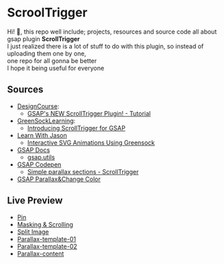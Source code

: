 # ScroolTrigger  
Hi! 👋, this repo well include; projects, resources and source code all about gsap plugin **ScrollTrigger**  
I just realized there is a lot of stuff to do with this plugin, so instead of uploading them one by one,  
one repo for all gonna be better  
I hope it being useful for everyone  
## Sources    
- [DesignCourse](https://www.youtube.com/user/DesignCourse):
  - [GSAP's NEW ScrollTrigger Plugin! - Tutorial](https://www.youtube.com/watch?v=ygcEKd0RIGg&ab_channel=DesignCourse)
- [GreenSockLearning](https://www.youtube.com/channel/UCFPckx3BFK_GvJag82CjDlg):
  - [Introducing ScrollTrigger for GSAP](https://www.youtube.com/watch?v=X7IBa7vZjmo&ab_channel=GreenSockLearning)
- [Learn With Jason](https://www.youtube.com/channel/UCnty0z0pNRDgnuoirYXnC5A)
  - [Interactive SVG Animations Using Greensock](https://www.youtube.com/watch?v=SOp0e4tkXjI&ab_channel=LearnWithJason)
- [GSAP Docs](https://greensock.com/docs/)
  - [gsap.utils](https://greensock.com/docs/v3/GSAP/gsap.utils)
- [GSAP Codepen](https://codepen.io/GreenSock)
  - [Simple parallax sections - ScrollTrigger](https://codepen.io/GreenSock/pen/QWjjYEw?editors=0100)
- [GSAP Parallax&Change Color](https://codepen.io/Web_yuki1027/pen/BajYPRj?editors=0010)
  
  
## Live Preview
- [Pin](https://fettahaud.github.io/ScroolTrigger/Pin/index.html)
- [Masking & Scrolling](https://fettahaud.github.io/ScroolTrigger/Masking_&_Scroll/index.html)
- [Split Image](https://fettahaud.github.io/ScroolTrigger/Split-Img/index.html)
- [Parallax-template-01](https://fettahaud.github.io/ScroolTrigger/Parallax/Template-01/index.html)
- [Parallax-template-02](https://fettahaud.github.io/ScroolTrigger/Parallax/Template-02/index.html)
- [Parallax-content](https://fettahaud.github.io/ScroolTrigger/Parallax%20content/Project-01/index.html)
